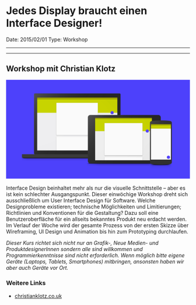 # Jedes Display braucht einen Interface Designer!

Date: 2015/02/01
Type: Workshop

---
---

## Workshop mit Christian Klotz

![](interface-design.jpg)

Interface Design beinhaltet mehr als nur die visuelle Schnittstelle – aber es ist kein schlechter Ausgangspunkt. Dieser einwöchige Workshop dreht sich ausschließlich um User Interface Design für Software. Welche Designprobleme existieren; technische Möglichkeiten und Limitierungen; Richtlinien und Konventionen für die Gestaltung? Dazu soll eine Benutzeroberfläche für ein allseits bekanntes Produkt neu erdacht werden. Im Verlauf der Woche wird der gesamte Prozess von der ersten Skizze über Wireframing, UI Design und Animation bis hin zum Prototyping durchlaufen.

_Dieser Kurs richtet sich nicht nur an Grafik-, Neue Medien- und ProduktdesignerInnen sondern alle sind willkommen und Programmierkenntnisse sind nicht erforderlich. Wenn möglich bitte eigene Geräte (Laptops, Tablets, Smartphones) mitbringen, ansonsten haben wir aber auch Geräte vor Ort._

### Weitere Links

- [christianklotz.co.uk](http://christianklotz.co.uk)